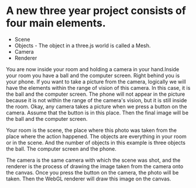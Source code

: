 # A new three year project consists of four main elements.

- Scene
- Objects - The object in a three.js world is called a Mesh.
- Camera
- Renderer

You are now inside your room and holding a camera in your hand.Inside your room you have a ball and the computer screen. Right behind you is your phone. If you want to take a picture from the camera, logically we will have the elements within the range of vision of this camera. In this case, it is the ball and the computer screen. The phone will not appear in the picture because it is not within the range of the camera's vision, but it is still inside the room. Okay, any camera takes a picture when we press a button on the camera. Assume that the button is in this place. Then the final image will be the ball and the computer screen.

Your room is the scene, the place where this photo was taken from the place where the action happened. The objects are everything in your room or in the scene. And the number of objects in this example is three objects the ball. The computer screen and the phone.

The camera is the same camera with which the scene was shot, and the renderer is the process of drawing the image taken from the camera onto the canvas. Once you press the button on the camera, the photo will be taken. Then the WebGL renderer will draw this image on the canvas.
